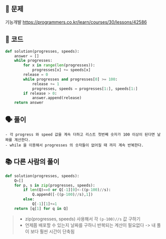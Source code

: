 ## 🚨 문제
기능개발 https://programmers.co.kr/learn/courses/30/lessons/42586

## 🧩 코드

```python
def solution(progresses, speeds):
    answer = []
    while progresses:
        for x in range(len(progresses)):
            progresses[x] += speeds[x]
        release = 0
        while progresses and progresses[0] >= 100:
            release += 1
            progresses, speeds = progresses[1:], speeds[1:]
        if release > 0:
            answer.append(release)
    return answer
```

## 🗣 풀이
```
- 각 progress 와 speed 값을 계속 더하고 리스트 첫번째 숫자가 100 이상이 된다면 날짜를 계산한다.
- while 을 이용해서 progresses 의 숫자들이 없어질 때 까지 계속 반복한다.
```

## 📚 다른 사람의 풀이

```python
def solution(progresses, speeds):
    Q=[]
    for p, s in zip(progresses, speeds):
        if len(Q)==0 or Q[-1][0]<-((p-100)//s):
            Q.append([-((p-100)//s),1])
        else:
            Q[-1][1]+=1
    return [q[1] for q in Q]
```
> * zip(progresses, speeds) 사용해서 각 `(p-100)//s` 값 구하기
> * 언제쯤 배포할 수 있는지 날짜를 구하니 반복되는 계산이 필요없다 -> 내 풀이 보다 훨씬 시간이 단축됨
